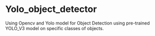 # Yolo_object_detector
Using Opencv and Yolo model for Object Detection using pre-trained YOLO_V3 model on specific classes of objects. 
